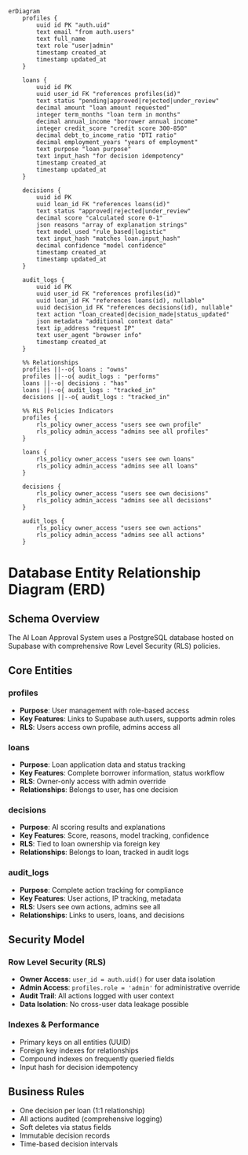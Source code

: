 ```mermaid
erDiagram
    profiles {
        uuid id PK "auth.uid"
        text email "from auth.users"
        text full_name
        text role "user|admin"
        timestamp created_at
        timestamp updated_at
    }

    loans {
        uuid id PK
        uuid user_id FK "references profiles(id)"
        text status "pending|approved|rejected|under_review"
        decimal amount "loan amount requested"
        integer term_months "loan term in months"
        decimal annual_income "borrower annual income"
        integer credit_score "credit score 300-850"
        decimal debt_to_income_ratio "DTI ratio"
        decimal employment_years "years of employment"
        text purpose "loan purpose"
        text input_hash "for decision idempotency"
        timestamp created_at
        timestamp updated_at
    }

    decisions {
        uuid id PK
        uuid loan_id FK "references loans(id)"
        text status "approved|rejected|under_review"
        decimal score "calculated score 0-1"
        json reasons "array of explanation strings"
        text model_used "rule_based|logistic"
        text input_hash "matches loan.input_hash"
        decimal confidence "model confidence"
        timestamp created_at
        timestamp updated_at
    }

    audit_logs {
        uuid id PK
        uuid user_id FK "references profiles(id)"
        uuid loan_id FK "references loans(id), nullable"
        uuid decision_id FK "references decisions(id), nullable"
        text action "loan_created|decision_made|status_updated"
        json metadata "additional context data"
        text ip_address "request IP"
        text user_agent "browser info"
        timestamp created_at
    }

    %% Relationships
    profiles ||--o{ loans : "owns"
    profiles ||--o{ audit_logs : "performs"
    loans ||--o| decisions : "has"
    loans ||--o{ audit_logs : "tracked_in"
    decisions ||--o{ audit_logs : "tracked_in"

    %% RLS Policies Indicators
    profiles {
        rls_policy owner_access "users see own profile"
        rls_policy admin_access "admins see all profiles"
    }

    loans {
        rls_policy owner_access "users see own loans"
        rls_policy admin_access "admins see all loans"
    }

    decisions {
        rls_policy owner_access "users see own decisions"
        rls_policy admin_access "admins see all decisions"
    }

    audit_logs {
        rls_policy owner_access "users see own actions"
        rls_policy admin_access "admins see all actions"
    }
```

# Database Entity Relationship Diagram (ERD)

## Schema Overview
The AI Loan Approval System uses a PostgreSQL database hosted on Supabase with comprehensive Row Level Security (RLS) policies.

## Core Entities

### profiles
- **Purpose**: User management with role-based access
- **Key Features**: Links to Supabase auth.users, supports admin roles
- **RLS**: Users access own profile, admins access all

### loans
- **Purpose**: Loan application data and status tracking
- **Key Features**: Complete borrower information, status workflow
- **RLS**: Owner-only access with admin override
- **Relationships**: Belongs to user, has one decision

### decisions
- **Purpose**: AI scoring results and explanations
- **Key Features**: Score, reasons, model tracking, confidence
- **RLS**: Tied to loan ownership via foreign key
- **Relationships**: Belongs to loan, tracked in audit logs

### audit_logs
- **Purpose**: Complete action tracking for compliance
- **Key Features**: User actions, IP tracking, metadata
- **RLS**: Users see own actions, admins see all
- **Relationships**: Links to users, loans, and decisions

## Security Model

### Row Level Security (RLS)
- **Owner Access**: `user_id = auth.uid()` for user data isolation
- **Admin Access**: `profiles.role = 'admin'` for administrative override
- **Audit Trail**: All actions logged with user context
- **Data Isolation**: No cross-user data leakage possible

### Indexes & Performance
- Primary keys on all entities (UUID)
- Foreign key indexes for relationships
- Compound indexes on frequently queried fields
- Input hash for decision idempotency

## Business Rules
- One decision per loan (1:1 relationship)
- All actions audited (comprehensive logging)
- Soft deletes via status fields
- Immutable decision records
- Time-based decision intervals
